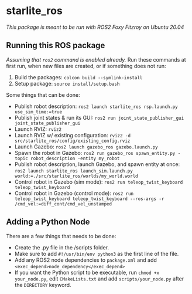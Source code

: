 # starlite_ros
*This package is meant to be run with ROS2 Foxy Fitzroy on Ubuntu 20.04*

## Running this ROS package
*Assuming that `ros2` command is enabled already.*
Run these commands at first run, when new files are created, or if something does not run:
1. Build the packages: `colcon build --symlink-install`
2. Setup package: `source install/setup.bash`

Some things that can be done:
- Publish robot description: `ros2 launch starlite_ros rsp.launch.py use_sim_time:=true`
- Publish joint states & run its GUI: `ros2 run joint_state_publisher_gui joint_state_publisher_gui`
- Launch RVIZ: `rviz2`
- Launch RVIZ w/ existing configuration: `rviz2 -d src/starlite_ros/config/existing_config.rviz`
- Launch Gazebo: `ros2 launch gazebo_ros gazebo.launch.py`
- Spawn the robot in Gazebo: `ros2 run gazebo_ros spawn_entity.py -topic robot_description -entity my_robot`
- Publish robot description, launch Gazebo, and spawn entity at once: `ros2 launch starlite_ros launch_sim.launch.py world:=./src/starlite_ros/worlds/my_world.world`
- Control robot in Gazebo (sim mode): `ros2 run teleop_twist_keyboard teleop_twist_keyboard`
- Control robot in Gazebo (control mode): `ros2 run teleop_twist_keyboard teleop_twist_keyboard --ros-args -r /cmd_vel:=diff_cont/cmd_vel_unstamped`

## Adding a Python Node
There are a few things that needs to be done:
- Create the .py file in the /scripts folder.
- Make sure to add `#!/usr/bin/env python3` as the first line of the file.
- Add any ROS2 node dependencies to `package.xml` and add `<exec_depend>node_dependency</exec_depend>`
- If you want the Python script to be executable, run `chmod +x your_node.py`, edit `CMakeLists.txt` and add `scripts/your_node.py` after the `DIRECTORY` keyword.